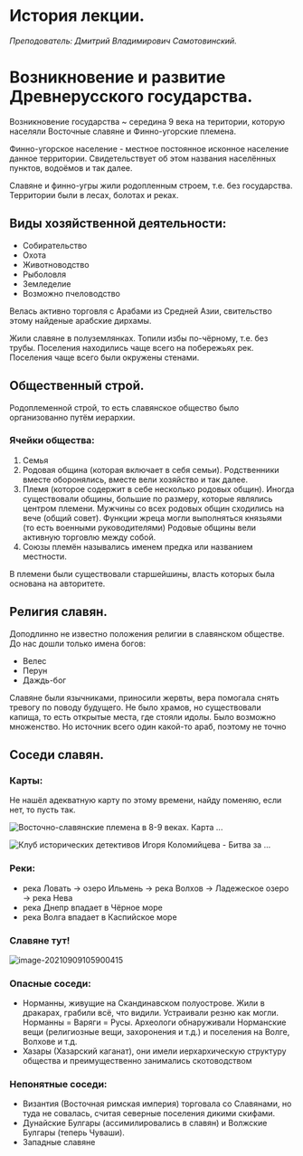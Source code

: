 # **История лекции.**

*Преподователь: Дмитрий Владимирович Самотовинский.*

# **Возникновение и развитие Древнерусского государства.**

Возникновение государства ~ середина 9 века на територии, которую населяли Восточные славяне и Финно-угорские племена.

Финно-угорское население - местное постоянное исконное население данное территории. Свидетельствует об этом названия населённых пунктов, водоёмов и так далее.

Славяне и финно-угры жили родопленным строем, т.е. без государства. Территории были в лесах, болотах и реках. 

## Виды хозяйственной деятельности:

* Собирательство
* Охота
* Животноводство
* Рыболовля
* Земледелие
* Возможно пчеловодство

Велась активно торговля с Арабами из Средней Азии, свительство этому найденые арабские дирхамы.

Жили славяне в полуземлянках. Топили избы по-чёрному, т.е. без трубы. Поселения находились чаще всего на побережьях рек. Поселения чаще всего были окружены стенами.

## Общественный строй.

Родоплеменной строй, то есть славянское общество было организованно путём иерархии.

### Ячейки общества:

1. Семья
2. Родовая община (которая включает в себя семьи). Родственники вместе оборонялись, вместе вели хозяйство и так далее.
3. Племя (которое содержит в себе несколько родовых общин). Иногда существовали общины, большие по размеру, которые являлись центром племени. Мужчины со всех родовых общин сходились на вече (общий совет). Функции жреца могли выполняться князьями (то есть военными руководителями)
   Родовые общины вели активную торговлю между собой.
4. Союзы племён назывались именем предка или названием местности.

В племени были существовали старшейшины, власть которых была основана на авторитете.

## Религия славян.

Доподлинно не известно положения религии в славянском обществе. До нас дошли только имена богов:

* Велес
* Перун
* Даждь-бог

Славяне были язычниками, приносили жервты, вера помогала снять тревогу по поводу будущего. Не было храмов, но существовали капища, то есть открытые места, где стояли идолы. 
Было возможно множенство. Но источник всего один какой-то араб, поэтому не точно

## Соседи славян.

### Карты:

Не нашёл адекватную карту по этому времени, найду поменяю, если нет, то пусть так.

![Восточно-славянские племена в 8-9 веках. Карта ...](https://external-content.duckduckgo.com/iu/?u=https%3A%2F%2Fi.pinimg.com%2Foriginals%2F17%2F48%2Fa6%2F1748a6922413cfaf51d78e5293ccde2b.png&f=1&nofb=1)

![Клуб исторических детективов Игоря Коломийцева - Битва за ...](https://external-content.duckduckgo.com/iu/?u=http%3A%2F%2Fkdet.ucoz.ru%2FPicture%2FSkif%2Fs079.png&f=1&nofb=1)

### Реки:

* река Ловать -> озеро Ильмень -> река Волхов ->  Ладежеское озеро -> река Нева 
* река Днепр впадает в Чёрное море
* река Волга впадает в Каспийское море

### Славяне тут!

![image-20210909105900415](/home/semen/snap/typora/42/.config/Typora/typora-user-images/image-20210909105900415.png)

### Опасные соседи:

* Норманны, живущие на Скандинавском полуострове. Жили в дракарах, грабили всё, что видили. Устраивали резню как могли. Норманны = Варяги = Русы. Археологи обнаруживали Норманские вещи (религиозные вещи, захоронения и т.д.) и поселения на Волге, Волхове и т.д.
* Хазары (Хазарский каганат), они имели иерхархическую структуру общества и преимущественно занимались скотоводством

### Непонятные соседи:

* Византия (Восточная римская империя) торговала со Славянами, но туда не совалась, считая северные поселения дикими скифами.
* Дунайские Булгары (ассимилировались в славян) и Волжские Булгары (теперь Чуваши).
* Западные славяне

